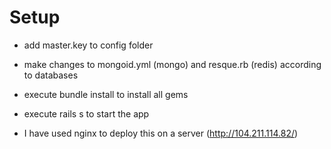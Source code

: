 # Setup
- add master.key to config folder
- make changes to mongoid.yml (mongo) and resque.rb (redis) according to databases
- execute bundle install to install all gems
- execute rails s to start the app


- I have used nginx to deploy this on a server (http://104.211.114.82/)